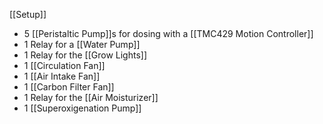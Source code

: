 [[Setup]]


- 5 [[Peristaltic Pump]]s for dosing with a [[TMC429 Motion Controller]]
-  1 Relay for a [[Water Pump]]
- 1 Relay for the [[Grow Lights]]
- 1 [[Circulation Fan]]
- 1 [[Air Intake Fan]]
- 1 [[Carbon Filter Fan]]
- 1 Relay for the [[Air Moisturizer]]
- 1 [[Superoxigenation Pump]]
